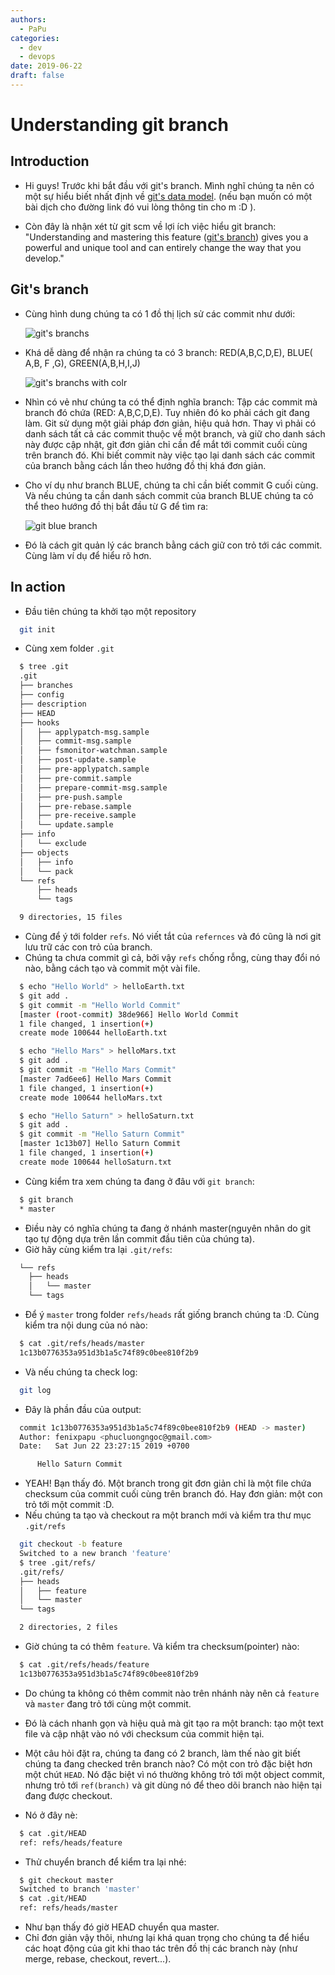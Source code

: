 ```yaml
---
authors:
  - PaPu
categories:
  - dev
  - devops
date: 2019-06-22
draft: false
---
```


# Understanding git branch

## Introduction

- Hi guys! Trước khi bắt đầu với git's branch. Mình nghĩ chúng ta nên có một sự hiểu biết nhất định về [git's data model](https://hackernoon.com/https-medium-com-zspajich-understanding-git-data-model-95eb16cc99f5). (nếu bạn muốn có một bài dịch cho đường link đó vui lòng thông tin cho m :D ).

- Còn đây là nhận xét từ git scm về lợi ích việc hiểu git branch: "Understanding and mastering this feature ([git's branch](https://git-scm.com/book/en/v2/Git-Branching-Branches-in-a-Nutshell)) gives you a powerful and unique tool and can entirely change the way that you develop."

## Git's branch

- Cùng hình dung chúng ta có 1 đồ thị lịch sử các commit như dưới:

  ![git's branchs](../../images/2019/20190622-git-branch-normal.png)

- Khá dễ dàng để nhận ra chúng ta có 3 branch: RED(A,B,C,D,E), BLUE( A,B, F ,G), GREEN(A,B,H,I,J)

  ![git's branchs with colr](../../images/2019/20190622-git-branch-color.png)

- Nhìn có vẻ như chúng ta có thể định nghĩa branch: Tập các commit mà branch đó chứa (RED: A,B,C,D,E). Tuy nhiên đó ko phải cách git đang làm. Git sử dụng một giải pháp đơn giản, hiệu quả hơn. Thay vì phải có danh sách tất cả các commit thuộc về một branch, và giữ cho danh sách này được cập nhật, git đơn giản chỉ cần để mắt tới commit cuối cùng trên branch đó. Khi biết commit này việc tạo lại danh sách các commit của branch bằng cách lần theo hướng đồ thị khá đơn giản.
- Cho ví dụ như branch BLUE, chúng ta chỉ cần biết commit G cuối cùng. Và nếu chúng ta cần danh sách commit của branch BLUE chúng ta có thể theo hướng đồ thị bắt đầu từ G để tìm ra:

  ![git blue branch](../../images/2019/20190622-git-blue-branch.png)

- Đó là cách git quản lý các branch bằng cách giữ con trỏ tới các commit. Cùng làm ví dụ để hiểu rõ hơn.

## In action

- Đầu tiên chúng ta khởi tạo một repository

```sh linenums="1"
  git init
```

- Cùng xem folder `.git`

```sh linenums="1"
  $ tree .git
  .git
  ├── branches
  ├── config
  ├── description
  ├── HEAD
  ├── hooks
  │   ├── applypatch-msg.sample
  │   ├── commit-msg.sample
  │   ├── fsmonitor-watchman.sample
  │   ├── post-update.sample
  │   ├── pre-applypatch.sample
  │   ├── pre-commit.sample
  │   ├── prepare-commit-msg.sample
  │   ├── pre-push.sample
  │   ├── pre-rebase.sample
  │   ├── pre-receive.sample
  │   └── update.sample
  ├── info
  │   └── exclude
  ├── objects
  │   ├── info
  │   └── pack
  └── refs
      ├── heads
      └── tags

  9 directories, 15 files
```

- Cùng để ý tới folder `refs`. Nó viết tắt của `refernces` và đó cũng là nơi git lưu trữ các con trỏ của branch.
- Chúng ta chưa commit gì cả, bởi vậy `refs` chống rỗng, cùng thay đổi nó nào, bằng cách tạo và commit một vài file.

```sh linenums="1"
  $ echo "Hello World" > helloEarth.txt
  $ git add .
  $ git commit -m "Hello World Commit"
  [master (root-commit) 38de966] Hello World Commit
  1 file changed, 1 insertion(+)
  create mode 100644 helloEarth.txt

  $ echo "Hello Mars" > helloMars.txt
  $ git add .
  $ git commit -m "Hello Mars Commit"
  [master 7ad6ee6] Hello Mars Commit
  1 file changed, 1 insertion(+)
  create mode 100644 helloMars.txt

  $ echo "Hello Saturn" > helloSaturn.txt
  $ git add .
  $ git commit -m "Hello Saturn Commit"
  [master 1c13b07] Hello Saturn Commit
  1 file changed, 1 insertion(+)
  create mode 100644 helloSaturn.txt

```

- Cùng kiểm tra xem chúng ta đang ở đâu với `git branch`:

```sh linenums="1"
  $ git branch
  * master
```

- Điều này có nghĩa chúng ta đang ở nhánh master(nguyên nhân do git tạo tự động dựa trên lần commit đầu tiên của chúng ta).
- Giờ hãy cùng kiểm tra lại `.git/refs`:

```sh linenums="1"
  └── refs
    ├── heads
    │   └── master
    └── tags
```

- Để ý `master` trong folder `refs/heads` rất giống branch chúng ta :D. Cùng kiểm tra nội dung của nó nào:

```sh linenums="1"
  $ cat .git/refs/heads/master
  1c13b0776353a951d3b1a5c74f89c0bee810f2b9
```

- Và nếu chúng ta check log:

```sh linenums="1"
  git log
```

- Đây là phần đầu của output:

```sh linenums="1"
  commit 1c13b0776353a951d3b1a5c74f89c0bee810f2b9 (HEAD -> master)
  Author: fenixpapu <phucluongngoc@gmail.com>
  Date:   Sat Jun 22 23:27:15 2019 +0700

      Hello Saturn Commit
```

- YEAH! Bạn thấy đó. Một branch trong git đơn giản chỉ là một file chứa checksum của commit cuối cùng trên branch đó. Hay đơn giản: một con trỏ tới một commit :D.
- Nếu chúng ta tạo và checkout ra một branch mới và kiểm tra thư mục `.git/refs`

```sh linenums="1"
  git checkout -b feature
  Switched to a new branch 'feature'
  $ tree .git/refs/
  .git/refs/
  ├── heads
  │   ├── feature
  │   └── master
  └── tags

  2 directories, 2 files
```

- Giờ chúng ta có thêm `feature`. Và kiểm tra checksum(pointer) nào:

```sh linenums="1"
  $ cat .git/refs/heads/feature
  1c13b0776353a951d3b1a5c74f89c0bee810f2b9
```

- Do chúng ta không có thêm commit nào trên nhánh này nên cả `feature` và `master` đang trỏ tới cùng một commit.
- Đó là cách nhanh gọn và hiệu quả mà git tạo ra một branch: tạo một text file và cập nhật vào nó với checksum của commit hiện tại.

- Một câu hỏi đặt ra, chúng ta đang có 2 branch, làm thế nào git biết chúng ta đang checked trên branch nào? Có một con trỏ đặc biệt hơn một chút `HEAD`. Nó đặc biệt vì nó thường không trỏ tới một object commit, nhưng trỏ tới `ref(branch)` và git dùng nó để theo dõi branch nào hiện tại đang được checkout.

- Nó ở đây nè:

```sh linenums="1"
  $ cat .git/HEAD
  ref: refs/heads/feature
```

- Thử chuyển branch để kiểm tra lại nhé:

```sh linenums="1"
  $ git checkout master
  Switched to branch 'master'
  $ cat .git/HEAD
  ref: refs/heads/master
```

- Như bạn thấy đó giờ HEAD chuyển qua master.
- Chỉ đơn giản vậy thôi, nhưng lại khá quan trọng cho chúng ta để hiểu các hoạt động của git khi thao tác trên đồ thị các branch này (như merge, rebase, checkout, revert...).
